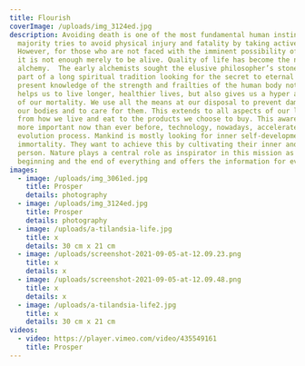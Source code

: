 ```yaml
---
title: Flourish
coverImage: /uploads/img_3124ed.jpg
description: Avoiding death is one of the most fundamental human instincts. The
  majority tries to avoid physical injury and fatality by taking active steps.
  However, for those who are not faced with the imminent possibility of death,
  it is not enough merely to be alive. Quality of life has become the new
  alchemy.  The early alchemists sought the elusive philosopher’s stone and were
  part of a long spiritual tradition looking for the secret to eternal life. Our
  present knowledge of the strength and frailties of the human body not only
  helps us to live longer, healthier lives, but also gives us a hyper awareness
  of our mortality. We use all the means at our disposal to prevent damage to
  our bodies and to care for them. This extends to all aspects of our lives,
  from how we live and eat to the products we choose to buy. This awareness is
  more important now than ever before, technology, nowadays, accelerates the
  evolution process. Mankind is mostly looking for inner self-development and
  immortality. They want to achieve this by cultivating their inner and outer
  person. Nature plays a central role as inspirator in this mission as it is the
  beginning and the end of everything and offers the information for evolution.
images:
  - image: /uploads/img_3061ed.jpg
    title: Prosper
    details: photography
  - image: /uploads/img_3124ed.jpg
    title: Prosper
    details: photography
  - image: /uploads/a-tilandsia-life.jpg
    title: x
    details: 30 cm x 21 cm
  - image: /uploads/screenshot-2021-09-05-at-12.09.23.png
    title: x
    details: x
  - image: /uploads/screenshot-2021-09-05-at-12.09.48.png
    title: x
    details: x
  - image: /uploads/a-tilandsia-life2.jpg
    title: x
    details: 30 cm x 21 cm
videos:
  - video: https://player.vimeo.com/video/435549161
    title: Prosper
---
```

